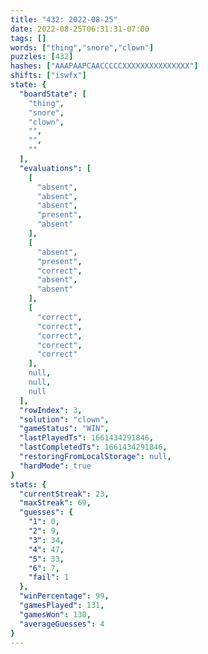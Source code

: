 ```yaml
---
title: "432: 2022-08-25"
date: 2022-08-25T06:31:31-07:00
tags: []
words: ["thing","snore","clown"]
puzzles: [432]
hashes: ["AAAPAAPCAACCCCCXXXXXXXXXXXXXXX"]
shifts: ["iswfx"]
state: {
  "boardState": [
    "thing",
    "snore",
    "clown",
    "",
    "",
    ""
  ],
  "evaluations": [
    [
      "absent",
      "absent",
      "absent",
      "present",
      "absent"
    ],
    [
      "absent",
      "present",
      "correct",
      "absent",
      "absent"
    ],
    [
      "correct",
      "correct",
      "correct",
      "correct",
      "correct"
    ],
    null,
    null,
    null
  ],
  "rowIndex": 3,
  "solution": "clown",
  "gameStatus": "WIN",
  "lastPlayedTs": 1661434291846,
  "lastCompletedTs": 1661434291846,
  "restoringFromLocalStorage": null,
  "hardMode": true
}
stats: {
  "currentStreak": 23,
  "maxStreak": 69,
  "guesses": {
    "1": 0,
    "2": 9,
    "3": 34,
    "4": 47,
    "5": 33,
    "6": 7,
    "fail": 1
  },
  "winPercentage": 99,
  "gamesPlayed": 131,
  "gamesWon": 130,
  "averageGuesses": 4
}
---
```


<!-- more -->
